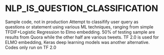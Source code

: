 # NLP_IS_QUESTION_CLASSIFICATION

Sample code, not in production
Attempt to classifify user query as questions or statement using various ML techniques, ranging from simple TFDIF+Logistic Regression to Elmo embedding. 50% of testing sample are results from Quora while the other half are various tweets. 
TF 2.0 is used for ELMO embedding, Keras deep learning models was another alternative. Codes only run on TF 2.0

